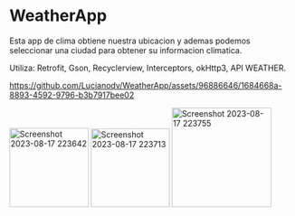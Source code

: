 # WeatherApp

Esta app de clima obtiene nuestra ubicacion y ademas podemos seleccionar una ciudad para obtener su informacion climatica.

Utiliza: Retrofit, Gson, Recyclerview, Interceptors, okHttp3, API WEATHER. 


https://github.com/Lucianodv/WeatherApp/assets/96886646/1684668a-8893-4592-9796-b3b7917bee02


<img width="140" alt="Screenshot 2023-08-17 223642" src="https://github.com/Lucianodv/WeatherApp/assets/96886646/aed6fd4d-3040-4031-80a7-bd272a99262d">

<img width="139" alt="Screenshot 2023-08-17 223713" src="https://github.com/Lucianodv/WeatherApp/assets/96886646/62f762a8-2c1b-4a33-91d2-e173ad2377d5">

<img width="176" alt="Screenshot 2023-08-17 223755" src="https://github.com/Lucianodv/WeatherApp/assets/96886646/010c3d90-e49b-4eda-90a7-dfde972d8c14">
